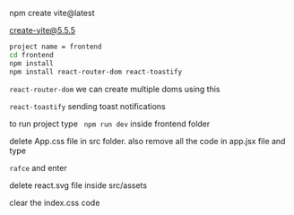 
npm create vite@latest

create-vite@5.5.5
```bash
project name = frontend
cd frontend
npm install
npm install react-router-dom react-toastify
```

``` react-router-dom ``` we can create multiple doms using this

``` react-toastify ``` sending toast notifications

to run project type ``` npm run dev``` inside frontend folder

delete App.css file in src folder. also remove all the code in app.jsx file and type

``rafce`` and enter

delete react.svg file inside src/assets

clear the index.css code
